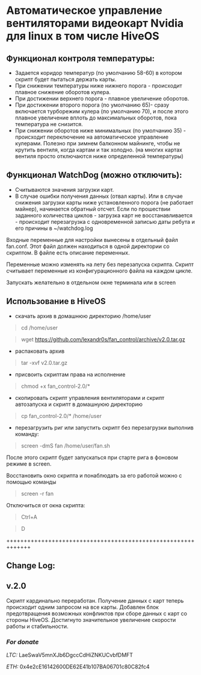 # Автоматическое управление вентиляторами видеокарт Nvidia для linux в том числе HiveOS
## Функционал контроля температуры:
- Задается коридор температур (по умолчанию 58-60) в котором скрипт будет пытаться держать карты.
- При снижении температуры ниже нижнего порога - происходит плавное снижение оборотов кулера.
- При достижении верхнего порога - плавное увеличение оборотов.
- При достижении второго порога (по умолчанию 65)- сразу включается турборежим кулера (по умолчанию 70), и после этого плавное увеличение вплоть до максимальных оборотов, пока температура не снизится.
- При снижении оборотов ниже минимальных (по умолчанию 35) - происходит переключение на автоматическое управление кулерами. Полезно при зимнем балконном майнинге, чтобы не крутить вентиля, когда картам и так холодно. (на многих картах вентиля просто отключаются ниже определенной температуры)

## Функционал WatchDog (можно отключить):
- Считываются значения загрузки карт.
- В случае ошибки получения данных (отвал карты). Или в случае снижения загрузки карты ниже установленного порога (не работает майнер), начинается обратный отсчет. Если по прошествии заданного количества циклов - загрузка карт не восстанавливается - происходит перезагрузка с одновременной записью даты ребута и его причины в ~/watchdog.log

Входные переменные для настройки вынесены в отдельный файл fan.conf. Этот файл должен находиться в одной директории со скриптом. В файле есть описание переменных.

Переменные можно изменять на лету без перезапуска скрипта. Скрипт считывает переменные из конфигурационного файла на каждом цикле.

Запускать желательно в отдельном окне терминала или в screen

## Использование в HiveOS
- скачать архив в домашнюю директорию /home/user

> cd /home/user

> wget https://github.com/lexandr0s/fan_control/archive/v2.0.tar.gz

- распаковать архив

> tar -xvf v2.0.tar.gz

- присвоить скриптам права на исполнение

> chmod +x fan_control-2.0/*

- скопировать скрипт управления вентиляторами и скрипт автозапуска и скрипт в домашнуюю директорию

> cp fan_control-2.0/* /home/user

- перезагрузить риг или запустить скрипт без перезагрузки выполнив команду:

> screen -dmS fan /home/user/fan.sh


После этого скрипт будет запускаться при старте рига в фоновом режиме в screen.

Восстановить окно скрипта и понаблюдать за его работой можно с помощью команды

> screen -r fan

Отключиться от окна скрипта:

> Ctrl+A

> D


+++++++++++++++++++++++++++++++++++++++++++++++++++++++++++++
## Change Log:

## v.2.0
Скрипт кардинально переработан. 
Получение данных с карт теперь происходит одним запросом на все карты.
Добавлен блок предотвращения возможных конфликтов при сборе данных с карт со стороны HiveOS.
Достигнуто значительное увеличение скорости работы и стабильности.

### *For donate*

*LTC:* LaeSwaV5mnXJb6DgccCdHiZNKUCvbfDMFT

*ETH:* 0x4e2cE16142600DE62E41b107BA06701c80C82fc4

